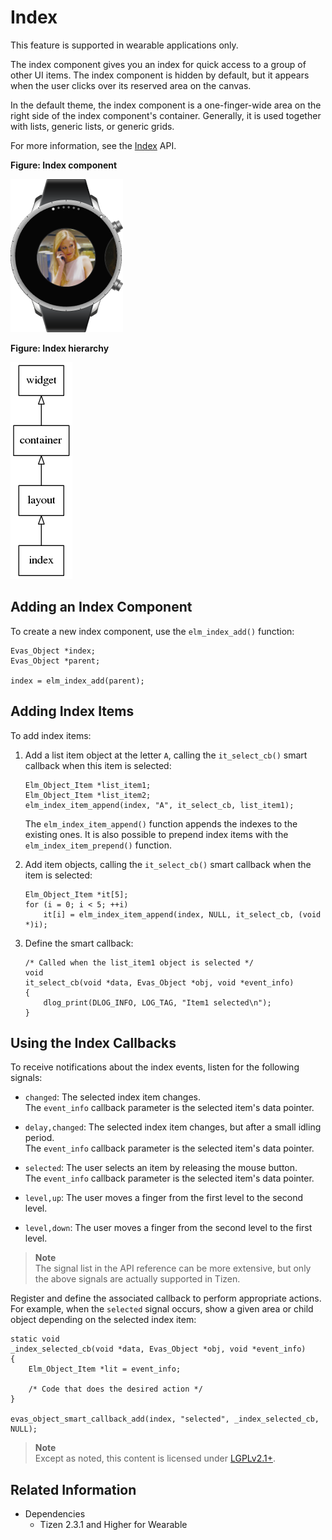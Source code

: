 # Index

This feature is supported in wearable applications only.

The index component gives you an index for quick access to a group of other UI items. The index component is hidden by default, but it appears when the user clicks over its reserved area on the canvas.

In the default theme, the index component is a one-finger-wide area on the right side of the index component's container. Generally, it is used together with lists, generic lists, or generic grids.

For more information, see the [Index](../../../../../org.tizen.native.wearable.apireference/group__Elm__Index.html) API.

**Figure: Index component**

![Index component](./media/index_wn.png)

**Figure: Index hierarchy**

![Index hierarchy](./media/index_tree.png)

## Adding an Index Component

To create a new index component, use the `elm_index_add()` function:

```
Evas_Object *index;
Evas_Object *parent;

index = elm_index_add(parent);
```

## Adding Index Items

To add index items:

1. Add a list item object at the letter `A`, calling the `it_select_cb()` smart callback when this item is selected:

   ```
   Elm_Object_Item *list_item1;
   Elm_Object_Item *list_item2;
   elm_index_item_append(index, "A", it_select_cb, list_item1);
   ```

   The `elm_index_item_append()` function appends the indexes to the existing ones. It is also possible to prepend index items with the `elm_index_item_prepend()` function.

2. Add item objects, calling the `it_select_cb()` smart callback when the item is selected:

   ```
   Elm_Object_Item *it[5];
   for (i = 0; i < 5; ++i)
       it[i] = elm_index_item_append(index, NULL, it_select_cb, (void *)i);
   ```

3. Define the smart callback:

   ```
   /* Called when the list_item1 object is selected */
   void
   it_select_cb(void *data, Evas_Object *obj, void *event_info)
   {
       dlog_print(DLOG_INFO, LOG_TAG, "Item1 selected\n");
   }
   ```

## Using the Index Callbacks

To receive notifications about the index events, listen for the following signals:

- `changed`: The selected index item changes.  
  The `event_info` callback parameter is the selected item's data pointer.

- `delay,changed`: The selected index item changes, but after a small idling period.  
  The `event_info` callback parameter is the selected item's data pointer.

- `selected`: The user selects an item by releasing the mouse button.  
  The `event_info` callback parameter is the selected item's data pointer.

- `level,up`: The user moves a finger from the first level to the second level.

- `level,down`: The user moves a finger from the second level to the first level.

> **Note**  
> The signal list in the API reference can be more extensive, but only the above signals are actually supported in Tizen.

Register and define the associated callback to perform appropriate actions. For example, when the `selected` signal occurs, show a given area or child object depending on the selected index item:

```
static void
_index_selected_cb(void *data, Evas_Object *obj, void *event_info)
{
    Elm_Object_Item *lit = event_info;

    /* Code that does the desired action */
}

evas_object_smart_callback_add(index, "selected", _index_selected_cb, NULL);
```

> **Note**  
> Except as noted, this content is licensed under [LGPLv2.1+](http://opensource.org/licenses/LGPL-2.1).

## Related Information
- Dependencies
  - Tizen 2.3.1 and Higher for Wearable
